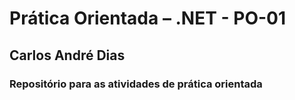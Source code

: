 # Prática Orientada – .NET - PO-01

## Carlos André Dias

### Repositório para as atividades de prática orientada